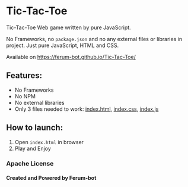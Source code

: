 # Tic-Tac-Toe
Tic-Tac-Toe Web game written by pure JavaScript.

No Frameworks, no `package.json` and no any external files or libraries in project.
Just pure JavaScript, HTML and CSS.

Available on https://ferum-bot.github.io/Tic-Tac-Toe/

## Features:
* No Frameworks
* No NPM
* No external libraries 
* Only 3 files needed to work: [index.html](./index.html), [index.css](./src/index.css), [index.js](./src/index.js)

## How to launch:
1. Open `index.html` in browser
2. Play and Enjoy

###  Apache License

#### Created and Powered by Ferum-bot
